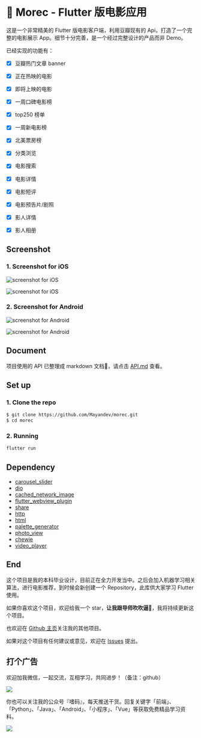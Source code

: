 # :movie_camera: Morec - Flutter 版电影应用

这是一个非常精美的 Flutter 版电影客户端，利用豆瓣现有的 Api，打造了一个完整的电影展示 App。细节十分完善，是一个经过完整设计的产品而非 Demo。

已经实现的功能有：

- [x] 豆瓣热门文章 banner
- [x] 正在热映的电影
- [x] 即将上映的电影
- [x] 一周口碑电影榜
- [x] top250 榜单
- [x] 一周新电影榜
- [x] 北美票房榜
- [x] 分类浏览
- [x] 电影搜索
- [x] 电影详情
- [x] 电影短评
- [x] 电影预告片/剧照
- [x] 影人详情
- [x] 影人相册



## Screenshot

### 1. Screenshot for iOS

![screenshot for iOS](https://github.com/Mayandev/morec/blob/master/screenshot/iOS_1.png)

![screenshot for iOS](https://github.com/Mayandev/morec/blob/master/screenshot/iOS_2.png)

### 2. Screenshot for Android

![screenshot for Android](https://github.com/Mayandev/morec/blob/master/screenshot/Android_1.png)

![screenshot for Android](https://github.com/Mayandev/morec/blob/master/screenshot/Android_2.png)


## Document


项目使用的 API 已整理成 markdown 文档:book:，请点击 [API.md](https://github.com/Mayandev/morec/blob/master/API.md) 查看。


## Set up



### 1. Clone the repo

```bash
$ git clone https://github.com/Mayandev/morec.git
$ cd morec
```

### 2. Running

```bash
flutter run
```

## Dependency

- [carousel_slider](https://pub.dartlang.org/packages/carousel_slider)
- [dio](https://pub.dartlang.org/packages/dio)
- [cached_network_image](https://pub.flutter-io.cn/packages/cached_network_image)
- [flutter_webview_plugin](https://pub.dartlang.org/packages/flutter_webview_plugin)
- [share](https://pub.dartlang.org/packages/share)
- [http](https://pub.dartlang.org/packages/http)
- [html](https://pub.dartlang.org/packages/html)
- [palette_generator](https://pub.dartlang.org/packages/palette_generator)
- [photo_view](https://pub.dartlang.org/packages/photo_view)
- [chewie](https://pub.dartlang.org/packages/chewie)
- [video_player](https://pub.dartlang.org/packages/video_player)

## End

这个项目是我的本科毕业设计，目前正在全力开发当中。之后会加入机器学习相关算法，进行电影推荐，到时候会新创建一个 Repository，此库供大家学习 Flutter 使用。

如果你喜欢这个项目，欢迎给我一个 star，**让我跟导师吹吹逼:speak_no_evil:**，我将持续更新这个项目。

也欢迎在 [Github 主页](https://github.com/Mayandev)关注我的其他项目。

如果对这个项目有任何建议或意见，欢迎在 [Issues](https://github.com/Mayandev/morec/issues) 提出。


## 打个广告
欢迎加我微信，一起交流，互相学习，共同进步！（备注：github）

![](https://img-blog.csdnimg.cn/20190315083734931.jpg)

你也可以关注我的公众号『嗜码』，每天推送干货。回复关键字「前端」、「Python」、「Java」、「Android」、「小程序」、「Vue」等获取免费精品学习资料。

![](https://img-blog.csdnimg.cn/20190315083756375.png)

